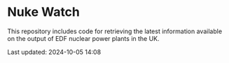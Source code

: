 # Nuke Watch

This repository includes code for retrieving the latest information available on the output of EDF nuclear power plants in the UK.

Last updated: 2024-10-05 14:08